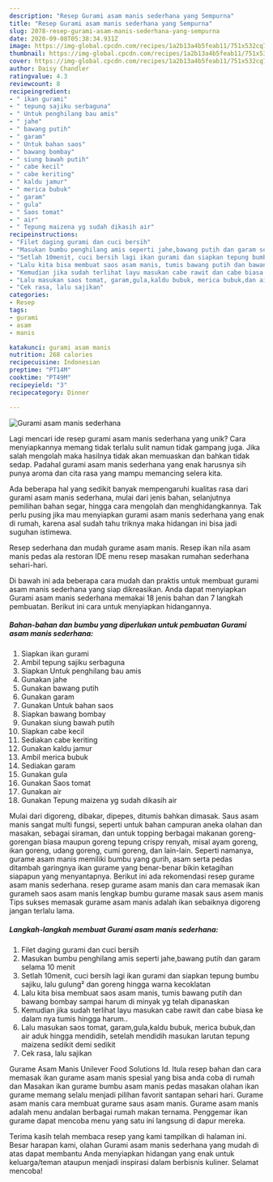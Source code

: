 ```yaml
---
description: "Resep Gurami asam manis sederhana yang Sempurna"
title: "Resep Gurami asam manis sederhana yang Sempurna"
slug: 2078-resep-gurami-asam-manis-sederhana-yang-sempurna
date: 2020-09-08T05:38:34.931Z
image: https://img-global.cpcdn.com/recipes/1a2b13a4b5feab11/751x532cq70/gurami-asam-manis-sederhana-foto-resep-utama.jpg
thumbnail: https://img-global.cpcdn.com/recipes/1a2b13a4b5feab11/751x532cq70/gurami-asam-manis-sederhana-foto-resep-utama.jpg
cover: https://img-global.cpcdn.com/recipes/1a2b13a4b5feab11/751x532cq70/gurami-asam-manis-sederhana-foto-resep-utama.jpg
author: Daisy Chandler
ratingvalue: 4.3
reviewcount: 8
recipeingredient:
- " ikan gurami"
- " tepung sajiku serbaguna"
- " Untuk penghilang bau amis"
- " jahe"
- " bawang putih"
- " garam"
- " Untuk bahan saos"
- " bawang bombay"
- " siung bawah putih"
- " cabe kecil"
- " cabe keriting"
- " kaldu jamur"
- " merica bubuk"
- " garam"
- " gula"
- " Saos tomat"
- " air"
- " Tepung maizena yg sudah dikasih air"
recipeinstructions:
- "Filet daging gurami dan cuci bersih"
- "Masukan bumbu penghilang amis seperti jahe,bawang putih dan garam selama 10 menit"
- "Setlah 10menit, cuci bersih lagi ikan gurami dan siapkan tepung bumbu sajiku, lalu gulung² dan goreng hingga warna kecoklatan"
- "Lalu kita bisa membuat saos asam manis, tumis bawang putih dan bawang bombay sampai harum di minyak yg telah dipanaskan"
- "Kemudian jika sudah terlihat layu masukan cabe rawit dan cabe biasa ke dalam nya tumis hingga harum.."
- "Lalu masukan saos tomat, garam,gula,kaldu bubuk, merica bubuk,dan air aduk hingga mendidih, setelah mendidih masukan larutan tepung maizena sedikit demi sedikit"
- "Cek rasa, lalu sajikan"
categories:
- Resep
tags:
- gurami
- asam
- manis

katakunci: gurami asam manis 
nutrition: 268 calories
recipecuisine: Indonesian
preptime: "PT14M"
cooktime: "PT49M"
recipeyield: "3"
recipecategory: Dinner

---
```



![Gurami asam manis sederhana](https://img-global.cpcdn.com/recipes/1a2b13a4b5feab11/751x532cq70/gurami-asam-manis-sederhana-foto-resep-utama.jpg)

Lagi mencari ide resep gurami asam manis sederhana yang unik? Cara menyiapkannya memang tidak terlalu sulit namun tidak gampang juga. Jika salah mengolah maka hasilnya tidak akan memuaskan dan bahkan tidak sedap. Padahal gurami asam manis sederhana yang enak harusnya sih punya aroma dan cita rasa yang mampu memancing selera kita.

Ada beberapa hal yang sedikit banyak mempengaruhi kualitas rasa dari gurami asam manis sederhana, mulai dari jenis bahan, selanjutnya pemilihan bahan segar, hingga cara mengolah dan menghidangkannya. Tak perlu pusing jika mau menyiapkan gurami asam manis sederhana yang enak di rumah, karena asal sudah tahu triknya maka hidangan ini bisa jadi suguhan istimewa.

Resep sederhana dan mudah gurame asam manis. Resep ikan nila asam manis pedas ala restoran IDE menu resep masakan rumahan sederhana sehari-hari.


Di bawah ini ada beberapa cara mudah dan praktis untuk membuat gurami asam manis sederhana yang siap dikreasikan. Anda dapat menyiapkan Gurami asam manis sederhana memakai 18 jenis bahan dan 7 langkah pembuatan. Berikut ini cara untuk menyiapkan hidangannya.

<!--inarticleads1-->

##### Bahan-bahan dan bumbu yang diperlukan untuk pembuatan Gurami asam manis sederhana:

1. Siapkan  ikan gurami
1. Ambil  tepung sajiku serbaguna
1. Siapkan  Untuk penghilang bau amis
1. Gunakan  jahe
1. Gunakan  bawang putih
1. Gunakan  garam
1. Gunakan  Untuk bahan saos
1. Siapkan  bawang bombay
1. Gunakan  siung bawah putih
1. Siapkan  cabe kecil
1. Sediakan  cabe keriting
1. Gunakan  kaldu jamur
1. Ambil  merica bubuk
1. Sediakan  garam
1. Gunakan  gula
1. Gunakan  Saos tomat
1. Gunakan  air
1. Gunakan  Tepung maizena yg sudah dikasih air


Mulai dari digoreng, dibakar, dipepes, ditumis bahkan dimasak. Saus asam manis sangat multi fungsi, seperti untuk bahan campuran aneka olahan dan masakan, sebagai siraman, dan untuk topping berbagai makanan goreng-gorengan biasa maupun goreng tepung crispy renyah, misal ayam goreng, ikan goreng, udang goreng, cumi goreng, dan lain-lain. Seperti namanya, gurame asam manis memiliki bumbu yang gurih, asam serta pedas ditambah garingnya ikan gurame yang benar-benar bikin ketagihan siapapun yang menyantapnya. Berikut ini ada rekomendasi resep gurame asam manis sederhana. resep gurame asam manis dan cara memasak ikan gurameh saos asam manis lengkap bumbu gurame masak saus asem manis Tips sukses memasak gurame asam manis adalah ikan sebaiknya digoreng jangan terlalu lama. 

<!--inarticleads2-->

##### Langkah-langkah membuat Gurami asam manis sederhana:

1. Filet daging gurami dan cuci bersih
1. Masukan bumbu penghilang amis seperti jahe,bawang putih dan garam selama 10 menit
1. Setlah 10menit, cuci bersih lagi ikan gurami dan siapkan tepung bumbu sajiku, lalu gulung² dan goreng hingga warna kecoklatan
1. Lalu kita bisa membuat saos asam manis, tumis bawang putih dan bawang bombay sampai harum di minyak yg telah dipanaskan
1. Kemudian jika sudah terlihat layu masukan cabe rawit dan cabe biasa ke dalam nya tumis hingga harum..
1. Lalu masukan saos tomat, garam,gula,kaldu bubuk, merica bubuk,dan air aduk hingga mendidih, setelah mendidih masukan larutan tepung maizena sedikit demi sedikit
1. Cek rasa, lalu sajikan


Gurame Asam Manis Unilever Food Solutions Id. Itula resep bahan dan cara memasak ikan gurame asam manis spesial yang bisa anda coba di rumah dan Masakan ikan gurame bumbu asam manis pedas masakan olahan ikan gurame memang selalu menjadi pilihan favorit santapan sehari hari. Gurame asam manis cara membuat gurame saus asam manis. Gurame asam manis adalah menu andalan berbagai rumah makan ternama. Penggemar ikan gurame dapat mencoba menu yang satu ini langsung di dapur mereka. 

Terima kasih telah membaca resep yang kami tampilkan di halaman ini. Besar harapan kami, olahan Gurami asam manis sederhana yang mudah di atas dapat membantu Anda menyiapkan hidangan yang enak untuk keluarga/teman ataupun menjadi inspirasi dalam berbisnis kuliner. Selamat mencoba!
